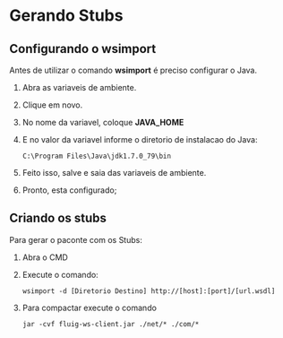 # Gerando Stubs
## Configurando o wsimport
Antes de utilizar o comando **wsimport** é preciso configurar o Java.

1. Abra as variaveis de ambiente.
2. Clique em novo.
3. No nome da variavel, coloque **JAVA_HOME**
4. E no valor da variavel informe o diretorio de instalacao do Java:

    ```
    C:\Program Files\Java\jdk1.7.0_79\bin
    ```
5. Feito isso, salve e saia das variaveis de ambiente.
6. Pronto, esta configurado;

## Criando os stubs
Para gerar o paconte com os Stubs:

1. Abra o CMD
2. Execute o comando:

    ```
    wsimport -d [Diretorio Destino] http://[host]:[port]/[url.wsdl]
    ```

3. Para compactar execute o comando
    
    ```
    jar -cvf fluig-ws-client.jar ./net/* ./com/*
    ```